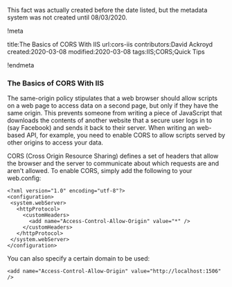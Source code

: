 This fact was actually created before the date listed, but the metadata system was not created until 08/03/2020.

!meta

title:The Basics of CORS With IIS
url:cors-iis
contributors:David Ackroyd
created:2020-03-08
modified:2020-03-08
tags:IIS;CORS;Quick Tips

!endmeta


### The Basics of CORS With IIS

The same-origin policy stipulates that a web browser should allow scripts on a web page to access data on a second page, but only if they have the same origin. This prevents someone from writing a piece of JavaScript that downloads the contents of another website that a secure user logs in to (say Facebook) and sends it back to their server. When writing an web-based API, for example, you need to enable CORS to allow scripts served by other origins to access your data.

CORS (Cross Origin Resource Sharing) defines a set of headers that allow the browser and the server to communicate about which requests are and aren't allowed. To enable CORS, simply add the following to your web.config:

	<?xml version="1.0" encoding="utf-8"?>
	<configuration>
	 <system.webServer>
	   <httpProtocol>
		 <customHeaders>
		   <add name="Access-Control-Allow-Origin" value="*" />
		 </customHeaders>
	   </httpProtocol>
	 </system.webServer>
	</configuration>

You can also specify a certain domain to be used:

	<add name="Access-Control-Allow-Origin" value="http://localhost:1506" />
